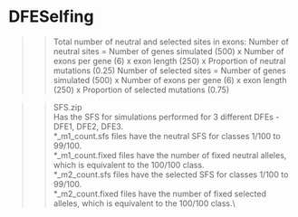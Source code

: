 # DFESelfing

>>Total number of neutral and selected sites in exons:
Number of neutral sites = Number of genes simulated (500) x Number of exons per gene (6) x exon length (250) x Proportion of neutral mutations (0.25)
Number of selected sites = Number of genes simulated (500) x Number of exons per gene (6) x exon length (250) x Proportion of selected mutations (0.75)

>>SFS.zip\
Has the SFS for simulations performed for 3 different DFEs - DFE1, DFE2, DFE3.\
*_m1_count.sfs files have the neutral SFS for classes 1/100 to 99/100.\
*_m1_count.fixed files have the number of fixed neutral alleles, which is equivalent to the 100/100 class.\
*_m2_count.sfs files have the selected SFS for classes 1/100 to 99/100.\
*_m2_count.fixed files have the number of fixed selected alleles, which is equivalent to the 100/100 class.\

